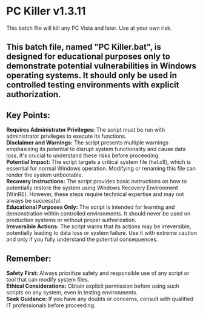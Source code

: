 # PC Killer v1.3.11
This batch file will kill any PC Vista and later. Use at your own risk.

## This batch file, named "PC Killer.bat", is designed for educational purposes only to demonstrate potential vulnerabilities in Windows operating systems. It should only be used in controlled testing environments with explicit authorization.

## Key Points:
**Requires Administrator Privileges:** The script must be run with administrator privileges to execute its functions.  
**Disclaimer and Warnings:** The script presents multiple warnings emphasizing its potential to disrupt system functionality and cause data loss. It's crucial to understand these risks before proceeding.  
**Potential Impact:** The script targets a critical system file (hal.dll), which is essential for normal Windows operation. Modifying or renaming this file can render the system unbootable.  
**Recovery Instructions:** The script provides basic instructions on how to potentially restore the system using Windows Recovery Environment (WinRE). However, these steps require technical expertise and may not always be successful.  
**Educational Purposes Only:** The script is intended for learning and demonstration within controlled environments. It should never be used on production systems or without proper authorization.  
**Irreversible Actions:** The script warns that its actions may be irreversible, potentially leading to data loss or system failure. Use it with extreme caution and only if you fully understand the potential consequences.  

## Remember:
**Safety First:** Always prioritize safety and responsible use of any script or tool that can modify system files.  
**Ethical Considerations:** Obtain explicit permission before using such scripts on any system, even in testing environments.  
**Seek Guidance:** If you have any doubts or concerns, consult with qualified IT professionals before proceeding.
